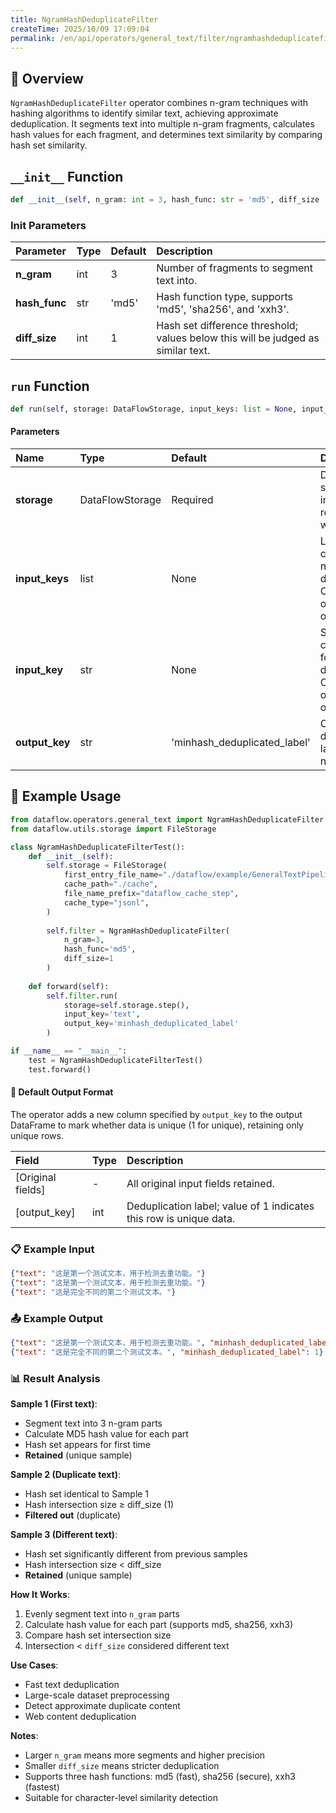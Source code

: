 ```yaml
---
title: NgramHashDeduplicateFilter
createTime: 2025/10/09 17:09:04
permalink: /en/api/operators/general_text/filter/ngramhashdeduplicatefilter/
---
```


## 📘 Overview

`NgramHashDeduplicateFilter` operator combines n-gram techniques with hashing algorithms to identify similar text, achieving approximate deduplication. It segments text into multiple n-gram fragments, calculates hash values for each fragment, and determines text similarity by comparing hash set similarity.

## `__init__` Function

```python
def __init__(self, n_gram: int = 3, hash_func: str = 'md5', diff_size : int = 1)
```

### Init Parameters

| Parameter | Type | Default | Description |
| :---------- | :---- | :------ | :------------------------------------------- |
| **n_gram** | int | 3 | Number of fragments to segment text into. |
| **hash_func** | str | 'md5' | Hash function type, supports 'md5', 'sha256', and 'xxh3'. |
| **diff_size** | int | 1 | Hash set difference threshold; values below this will be judged as similar text. |

## `run` Function

```python
def run(self, storage: DataFlowStorage, input_keys: list = None, input_key: str = None, output_key: str = 'minhash_deduplicated_label')
```

#### Parameters

| Name | Type | Default | Description |
| :----------- | :---------------- | :------------------------------- | :----------------------------------------------------------- |
| **storage** | DataFlowStorage | Required | DataFlow storage instance for reading and writing data. |
| **input_keys** | list | None | List of input column names for deduplication. Choose one of `input_key` or `input_keys`. |
| **input_key** | str | None | Single input column name for deduplication. Choose one of `input_key` or `input_keys`. |
| **output_key** | str | 'minhash_deduplicated_label' | Output deduplication label column name. |

## 🧠 Example Usage

```python
from dataflow.operators.general_text import NgramHashDeduplicateFilter
from dataflow.utils.storage import FileStorage

class NgramHashDeduplicateFilterTest():
    def __init__(self):
        self.storage = FileStorage(
            first_entry_file_name="./dataflow/example/GeneralTextPipeline/ngramhash_test_input.jsonl",
            cache_path="./cache",
            file_name_prefix="dataflow_cache_step",
            cache_type="jsonl",
        )
        
        self.filter = NgramHashDeduplicateFilter(
            n_gram=3,
            hash_func='md5',
            diff_size=1
        )
        
    def forward(self):
        self.filter.run(
            storage=self.storage.step(),
            input_key='text',
            output_key='minhash_deduplicated_label'
        )

if __name__ == "__main__":
    test = NgramHashDeduplicateFilterTest()
    test.forward()
```

#### 🧾 Default Output Format

The operator adds a new column specified by `output_key` to the output DataFrame to mark whether data is unique (1 for unique), retaining only unique rows.

| Field | Type | Description |
| :------------------------------- | :---- | :--------------------------------- |
| [Original fields] | - | All original input fields retained. |
| [output_key] | int | Deduplication label; value of 1 indicates this row is unique data. |

### 📋 Example Input

```json
{"text": "这是第一个测试文本，用于检测去重功能。"}
{"text": "这是第一个测试文本，用于检测去重功能。"}
{"text": "这是完全不同的第二个测试文本。"}
```

### 📤 Example Output

```json
{"text": "这是第一个测试文本，用于检测去重功能。", "minhash_deduplicated_label": 1}
{"text": "这是完全不同的第二个测试文本。", "minhash_deduplicated_label": 1}
```

### 📊 Result Analysis

**Sample 1 (First text)**:
- Segment text into 3 n-gram parts
- Calculate MD5 hash value for each part
- Hash set appears for first time
- **Retained** (unique sample)

**Sample 2 (Duplicate text)**:
- Hash set identical to Sample 1
- Hash intersection size ≥ diff_size (1)
- **Filtered out** (duplicate)

**Sample 3 (Different text)**:
- Hash set significantly different from previous samples
- Hash intersection size < diff_size
- **Retained** (unique sample)

**How It Works**:
1. Evenly segment text into `n_gram` parts
2. Calculate hash value for each part (supports md5, sha256, xxh3)
3. Compare hash set intersection size
4. Intersection < `diff_size` considered different text

**Use Cases**:
- Fast text deduplication
- Large-scale dataset preprocessing
- Detect approximate duplicate content
- Web content deduplication

**Notes**:
- Larger `n_gram` means more segments and higher precision
- Smaller `diff_size` means stricter deduplication
- Supports three hash functions: md5 (fast), sha256 (secure), xxh3 (fastest)
- Suitable for character-level similarity detection
